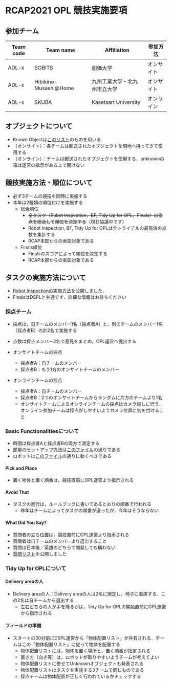 # RCAP2021 OPL 競技実施要項

## 参加チーム

| Team code | Team name  | Affiliation  | 参加方法|
| --------- | ---------- | ------------ | ------ |
| ADL-x | SOBITS | 創価大学 | オンサイト |
| ADL-x | Hibikino-Musashi@Home | 九州工業大学・北九州市立大学 | オンサイト |
| ADL-x | SKUBA       | Kasetsart University | オンライン |

## オブジェクトについて
- Known Objectは[このリスト](opl_known_object_list.pdf)のものを用いる
- （オンサイト）：各チームは郵送されたオブジェクトを現地へ持ってきて使用する
- （オンライン）：チームは郵送されたオブジェクトを使用する．unknownの箱は運営の指示があるまで開けない

## 競技実施方法・順位について

- 必ず3チームの競技を同時に実施する
- 本年は2種類の順位付けを実施する
  - 総合順位
    - ~~全タスク（Robot Inspection，BF, Tidy Up for OPL，Finals）の得点を総合して順位を決定する~~（現在協議中です）
    - Robot Inspection, BF, Tidy Up for OPLは全トライアルの最高値の点数を集計する
    - RCAP本部からの表彰対象である
  - Finals順位
    - Finalsのスコアによって順位を決定する
    - RCAP本部からの表彰対象である

## タスクの実施方法について

- [Robot Inspectionの実施方法](Arena_y2.pdf)を公開しました．
- FinalsはDSPLと共通です．詳細な情報はお待ちください

### 採点チーム
- 採点は，自チームのメンバー1名（採点者A）と，別のチームのメンバー1名（採点者B）の計2名で実施する
- 点数は採点メンバー2名で意見をまとめ，OPL運営へ提出する
- オンサイトチームの採点
  - 採点者A：自チームのメンバー
  - 採点者B：もう1方のオンサイトチームのメンバー

- オンラインチームの採点
  - 採点者A：自チームのメンバー
  - 採点者B：2つのオンサイトチームからランダムに片方のチームより1名
  - オンサイトチームによるオンラインチームの採点はカメラ越しに行う．オンライン参加チームは採点がしやすいようカメラ位置に気を付けること


### Basic Functionalitiesについて
- 時間は採点者Aと採点者Bの両方で測定する
- 部屋のセットアップ方法は[このファイル](./BFArena_y2.pdf)の通りである
- ロボットは[このファイル](Arena_y2.pdf)の通りに動くべきである

#### Pick and Place
- 置く物体と置く順番は，競技直前にOPL運営より指示される

#### Avoid That
- タスクの進行は，ルールブックに書いてあるとおりの順番で行われる
  - 昨年はチームによってタスクの順番が違ったが，今年はそうならない

#### What Did You Say?
- 質問者の立ち位置は，競技直前にOPL運営より指示される
- 質問者は自チームのメンバーより選出すること
- 質問は日本後／英語のどちらで開発しても構わない
- [質問リスト](WhatDidYouSay.pdf)を公開しました

### Tidy Up for OPLについて

#### Delivery areaの人
- Delivery areaの人：Delivery areaの人は2名に限定し，椅子に着席する．この2名は自チームから選出する
  - 左右どちらの人が手を降るかは，Tidy Up for OPLの開始直前にOPL運営から指示される

#### フィールドの準備

- スタートの30分前にDSPL運営から「物体配置リスト」が共有される．チームはこの「物体配置リスト」に従って物体を配置する
  - 物体配置リストには，物体を置く場所と，置く順番が指定される
  - 置き方（向き等）は，ロボットが取りやすいようチームが考えてよい
  - 物体配置リストに併せてUnknownオブジェクトも発表される
  - 物体配置リストはタスクを実施する3チームで同じものである
  - 採点チームは物体配置が正しく行われているかチェックする

